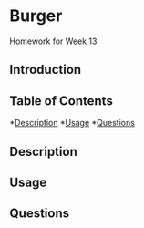 # Burger

Homework for Week 13

## Introduction

## Table of Contents
*[Description](#Description)
*[Usage](#Usage)
*[Questions](#Questions)

## Description

## Usage

## Questions
